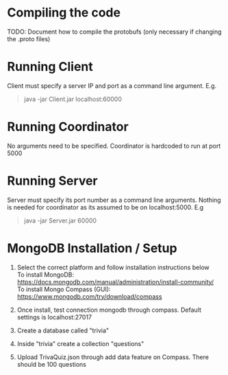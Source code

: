 # Compiling the code
TODO: Document how to compile the protobufs (only necessary if changing the .proto files)

# Running Client
Client must specify a server IP and port as a command line argument. E.g.
> java -jar Client.jar localhost:60000

# Running Coordinator
No arguments need to be specified. Coordinator is hardcoded to run at port 5000

# Running Server
Server must specify its port number as a command line arguments. Nothing is needed for coordinator as its assumed to be on localhost:5000. E.g
> java -jar Server.jar 60000

# MongoDB Installation / Setup
1. Select the correct platform and follow installation instructions below\
To install MongoDB: https://docs.mongodb.com/manual/administration/install-community/ \
To install Mongo Compass (GUI): https://www.mongodb.com/try/download/compass

2. Once install, test connection mongodb through compass.
Default settings is localhost:27017

3. Create a database called "trivia"
4. Inside "trivia" create a collection "questions"
5. Upload TrivaQuiz.json through add data feature on Compass.
There should be 100 questions

